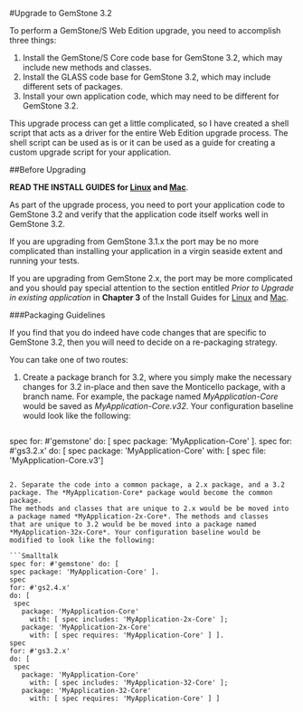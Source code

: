 #Upgrade to GemStone 3.2

To perform a GemStone/S Web Edition upgrade, you need to accomplish
three things:

1. Install the GemStone/S Core code base for GemStone 3.2, which may include new
   methods and classes.
2. Install the GLASS code base for GemStone 3.2, which may include different sets of
   packages.
3. Install your own application code, which may need to be
   different for GemStone 3.2.

This upgrade process can get a little complicated, so I have created a
shell script that acts as a driver for the entire Web Edition upgrade
process. The shell script can be used as is or it can be used as a guide
for creating a custom upgrade script for your application.

##Before Upgrading

**READ THE INSTALL GUIDES for [Linux][1] and [Mac][2]**. 

As part of the upgrade process, you need to port your application code to
GemStone 3.2 and verify that the application code itself works well in
GemStone 3.2.

If you are upgrading from GemStone 3.1.x the port may be no more
complicated than installing your application in a virgin seaside extent
and running your tests.

If you are upgrading from GemStone 2.x, the port may be more complicated
and you should pay special attention to the section entitled 
*Prior to Upgrade in existing application* in **Chapter 3** of the
Install Guides for [Linux][1] and [Mac][2].

###Packaging Guidelines

If you find that you do indeed have code changes that are specific to
GemStone 3.2, then you will need to decide on a re-packaging strategy. 

You can take one of two routes:

1. Create a package branch for 3.2, where you simply make the necessary
   changes for 3.2 in-place and then save the Monticello package,
   with a branch name. For example, the package named *MyApplication-Core* would be
   saved as *MyApplication-Core.v32*. Your configuration baseline
   would look like the following:

   ```Smalltalk
spec for: #'gemstone' do: [ 
  spec package: 'MyApplication-Core' ].
spec for: #'gs3.2.x' do: [ 
  spec package: 'MyApplication-Core' with: [ spec file: 'MyApplication-Core.v3']
   ```

2. Separate the code into a common package, a 2.x package, and a 3.2
   package. The *MyApplication-Core* package would become the common package.
   The methods and classes that are unique to 2.x would be be moved into
   a package named *MyApplication-2x-Core*. The methods and classes
   that are unique to 3.2 would be be moved into a package named  
   *MyApplication-32x-Core*. Your configuration baseline would be
   modified to look like the following:

   ```Smalltalk
spec for: #'gemstone' do: [ 
  spec package: 'MyApplication-Core' ].
spec
  for: #'gs2.4.x'
  do: [ 
    spec
      package: 'MyApplication-Core'
        with: [ spec includes: 'MyApplication-2x-Core' ];
      package: 'MyApplication-2x-Core'
        with: [ spec requires: 'MyApplication-Core' ] ].
spec
  for: #'gs3.2.x'
  do: [ 
    spec
      package: 'MyApplication-Core'
        with: [ spec includes: 'MyApplication-32-Core' ];
      package: 'MyApplication-32-Core'
        with: [ spec requires: 'MyApplication-Core' ] ]
   ``` 

[1]: http://downloads.gemtalksystems.com/docs/GemStone64/3.2.x/GS64-InstallGuide-Linux-3.2.pdf
[2]: http://downloads.gemtalksystems.com/docs/GemStone64/3.2.x/GS64-InstallGuide-Mac-3.2.pdf

